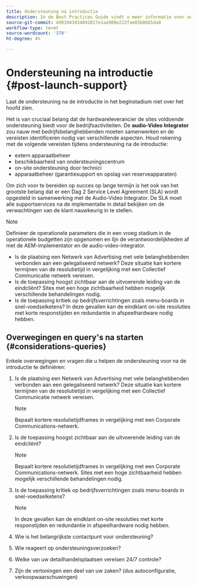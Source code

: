 ```yaml
---
title: Ondersteuning na introductie
description: In de Best Practices Guide vindt u meer informatie over ondersteuning na het starten voor AEM Screens.
source-git-commit: dd91043434892817e1aa900e222fae85b8665da8
workflow-type: tm+mt
source-wordcount: '370'
ht-degree: 4%

---
```



# Ondersteuning na introductie {#post-launch-support}

Laat de ondersteuning na de introductie in het beginstadium niet over het hoofd zien.

Het is van cruciaal belang dat de hardwareleverancier de sites voldoende ondersteuning biedt voor de bedrijfsactiviteiten. De **audio-Video Integrator** zou nauw met bedrijfsbelanghebbenden moeten samenwerken en de vereisten identificeren nodig van verschillende aspecten.
Houd rekening met de volgende vereisten tijdens ondersteuning na de introductie:

* extern apparaatbeheer
* beschikbaarheid van ondersteuningscentrum
* on-site ondersteuning door technici
* apparaatbeheer (garantiesupport en opslag van reserveapparaten)

Om zich voor te bereiden op succes op lange termijn is het ook van het grootste belang dat er een Dag 2 Service Level Agreement (SLA) wordt opgesteld in samenwerking met de Audio-Video Integrator. De SLA moet alle supportservices na de implementatie in detail bekijken om de verwachtingen van de klant nauwkeurig in te stellen.

>[!NOTE]
>
>Definieer de operationele parameters die in een vroeg stadium in de operationele budgetten zijn opgenomen en lijn de verantwoordelijkheden af met de AEM-implementator en de audio-video-integrator.
>
>* Is de plaatsing een Netwerk van Advertising met vele belanghebbenden verbonden aan een gelegaliseerd netwerk? Deze situatie kan kortere termijnen van de resolutietijd in vergelijking met een Collectief Communicatie netwerk vereisen.
>* Is de toepassing hoogst zichtbaar aan de uitvoerende leiding van de eindcliënt? Sites met een hoge zichtbaarheid hebben mogelijk verschillende behandelingen nodig.
>* Is de toepassing kritiek op bedrijfsverrichtingen zoals menu-boards in snel-voedselketens? In deze gevallen kan de eindklant on-site resoluties met korte responstijden en redundantie in afspeelhardware nodig hebben.

## Overwegingen en query&#39;s na starten {#considerations-queries}

Enkele overwegingen en vragen die u helpen de ondersteuning voor na de introductie te definiëren:

1. Is de plaatsing een Netwerk van Advertising met vele belanghebbenden verbonden aan een gelegaliseerd netwerk? Deze situatie kan kortere termijnen van de resolutietijd in vergelijking met een Collectief Communicatie netwerk vereisen.
 
   >[!NOTE]
   >
   >Bepaalt kortere resolutietijdframes in vergelijking met een Corporate Communications-netwerk.

1. Is de toepassing hoogst zichtbaar aan de uitvoerende leiding van de eindcliënt?

   >[!NOTE]
   >
   >Bepaalt kortere resolutietijdframes in vergelijking met een Corporate Communications-netwerk. Sites met een hoge zichtbaarheid hebben mogelijk verschillende behandelingen nodig.

1. Is de toepassing kritiek op bedrijfsverrichtingen zoals menu-boards in snel-voedselketens?

   >[!NOTE]
   >
   >In deze gevallen kan de eindklant on-site resoluties met korte responstijden en redundantie in afspeelhardware nodig hebben.

1. Wie is het belangrijkste contactpunt voor ondersteuning?

1. Wie reageert op ondersteuningsverzoeken?

1. Welke van uw detailhandelsplaatsen vereisen 24/7 controle?

1. Zijn de vertoningen een deel van uw zaken? (dus autoconfiguratie, verkoopwaarschuwingen)

